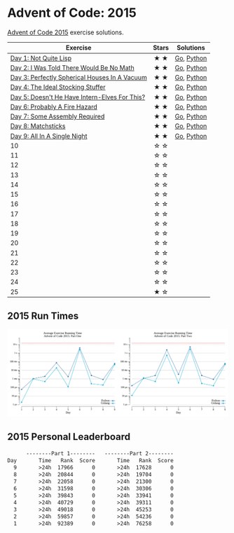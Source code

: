 # Advent of Code: 2015

[Advent of Code 2015](https://adventofcode.com/2015) exercise solutions.

<!-- ★ ☆ -->

| Exercise                                             | Stars | Solutions              |
|------------------------------------------------------|:-----:|------------------------|
| [Day 1: Not Quite Lisp][rm1]                         |  ★ ★  | [Go][g1], [Python][p1] |
| [Day 2: I Was Told There Would Be No Math][rm2]      |  ★ ★  | [Go][g2], [Python][p2] |
| [Day 3: Perfectly Spherical Houses In A Vacuum][rm3] |  ★ ★  | [Go][g3], [Python][p3] |
| [Day 4: The Ideal Stocking Stuffer][rm4]             |  ★ ★  | [Go][g4], [Python][p4] |
| [Day 5: Doesn't He Have Intern-Elves For This?][rm5] |  ★ ★  | [Go][g5], [Python][p5] |
| [Day 6: Probably A Fire Hazard][rm6]                 |  ★ ★  | [Go][g6], [Python][p6] |
| [Day 7: Some Assembly Required][rm7]                 |  ★ ★  | [Go][g7], [Python][p7] |
| [Day 8: Matchsticks][rm8]                            |  ★ ★  | [Go][g8], [Python][p8] |
| [Day 9: All In A Single Night][rm9]                  |  ★ ★  | [Go][g9], [Python][p9] |
| 10                                                   |  ☆ ☆  |                        |
| 11                                                   |  ☆ ☆  |                        |
| 12                                                   |  ☆ ☆  |                        |
| 13                                                   |  ☆ ☆  |                        |
| 14                                                   |  ☆ ☆  |                        |
| 15                                                   |  ☆ ☆  |                        |
| 16                                                   |  ☆ ☆  |                        |
| 17                                                   |  ☆ ☆  |                        |
| 18                                                   |  ☆ ☆  |                        |
| 19                                                   |  ☆ ☆  |                        |
| 20                                                   |  ☆ ☆  |                        |
| 21                                                   |  ☆ ☆  |                        |
| 22                                                   |  ☆ ☆  |                        |
| 23                                                   |  ☆ ☆  |                        |
| 24                                                   |  ☆ ☆  |                        |
| 25                                                   |  ★ ☆  |                        |

## 2015 Run Times

![2015 exercise run-time graphs](run-times.png)

## 2015 Personal Leaderboard

```text
      --------Part 1--------   --------Part 2--------
Day       Time   Rank  Score       Time   Rank  Score
  9       >24h  17966      0       >24h  17628      0
  8       >24h  20844      0       >24h  19704      0
  7       >24h  22058      0       >24h  21300      0
  6       >24h  31598      0       >24h  30306      0
  5       >24h  39843      0       >24h  33941      0
  4       >24h  40729      0       >24h  39311      0
  3       >24h  49018      0       >24h  45253      0
  2       >24h  59857      0       >24h  54236      0
  1       >24h  92389      0       >24h  76258      0
```

[rm1]: 01-notQuiteLisp/README.md
[g1]: 01-notQuiteLisp/go
[p1]: 01-notQuiteLisp/py
[rm2]: 02-iWasToldThereWouldBeNoMath/README.md
[g2]: 02-iWasToldThereWouldBeNoMath/go
[p2]: 02-iWasToldThereWouldBeNoMath/py
[rm3]: 03-perfectlySphericalHousesInAVacuum/README.md
[g3]: 03-perfectlySphericalHousesInAVacuum/go
[p3]: 03-perfectlySphericalHousesInAVacuum/py
[rm4]: 04-theIdealStockingStuffer/README.md
[g4]: 04-theIdealStockingStuffer/go
[p4]: 04-theIdealStockingStuffer/py
[rm5]: 05-doesntHeHaveIntern-ElvesForThis/README.md
[g5]: 05-doesntHeHaveIntern-ElvesForThis/go
[p5]: 05-doesntHeHaveIntern-ElvesForThis/py
[rm6]: 06-probablyAFireHazard/README.md
[g6]: 06-probablyAFireHazard/go
[p6]: 06-probablyAFireHazard/py
[rm7]: 07-someAssemblyRequired/README.md
[g7]: 07-someAssemblyRequired/go
[p7]: 07-someAssemblyRequired/py
[rm8]: 08-matchsticks/README.md
[g8]: 08-matchsticks/go
[p8]: 08-matchsticks/py
[rm9]: 09-allInASingleNight/README.md
[g9]: 09-allInASingleNight/go
[p9]: 09-allInASingleNight/py
